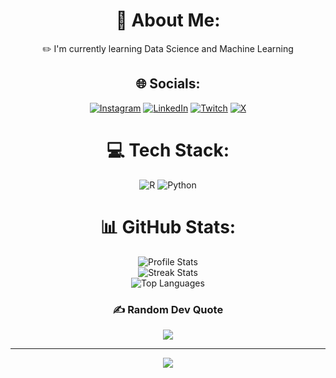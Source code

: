 <div align="center">
  
  # 💫 About Me:
  ✏️ I'm currently learning Data Science and Machine Learning

  ## 🌐 Socials:
  [![Instagram](https://img.shields.io/badge/Instagram-%23E4405F.svg?logo=Instagram&logoColor=white)](https://instagram.com/zwniff) 
  [![LinkedIn](https://img.shields.io/badge/LinkedIn-%230077B5.svg?logo=linkedin&logoColor=white)](https://linkedin.com/in/zwniff) 
  [![Twitch](https://img.shields.io/badge/Twitch-%239146FF.svg?logo=Twitch&logoColor=white)](https://twitch.tv/zwniff) 
  [![X](https://img.shields.io/badge/X-black.svg?logo=X&logoColor=white)](https://x.com/zwniff) 
  
  # 💻 Tech Stack:
  ![R](https://img.shields.io/badge/r-%23276DC3.svg?style=for-the-badge&logo=r&logoColor=white) 
  ![Python](https://img.shields.io/badge/python-3670A0?style=for-the-badge&logo=python&logoColor=ffdd54)
  
  # 📊 GitHub Stats:
  <div align="center">
      <img src="https://github-readme-stats.vercel.app/api?username=zwniff&theme=dark&hide_border=false&include_all_commits=true&count_private=true" alt="Profile Stats"/><br/>
      <img src="https://github-readme-streak-stats.herokuapp.com/?user=zwniff&theme=dark&hide_border=false" alt="Streak Stats"/><br/>
      <img src="https://github-readme-stats.vercel.app/api/top-langs/?username=zwniff&theme=dark&hide_border=false&include_all_commits=true&count_private=true&layout=compact" alt="Top Languages"/>
  </div>

  ### ✍️ Random Dev Quote
  ![](https://quotes-github-readme.vercel.app/api?type=horizontal&theme=radical)
  
  ---
  [![](https://visitcount.itsvg.in/api?id=zwniff&icon=0&color=0)](https://visitcount.itsvg.in)
  <!-- Proudly created with GPRM ( https://gprm.itsvg.in ) -->
</div>
